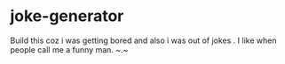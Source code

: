# joke-generator
Build this coz i was getting bored and also i was out of jokes . I like when people call me a funny man. ~.~
